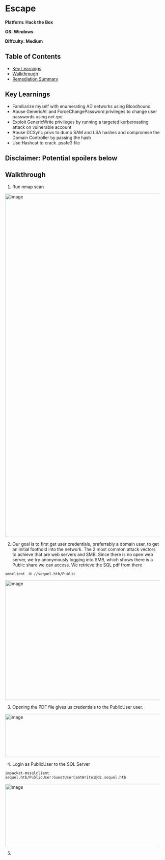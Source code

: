 # Escape

**Platform: Hack the Box**

**OS: Windows**

**Diffculty: Medium**


## Table of Contents
- [Key Learnings](#key-learnings)
- [Walkthrough](#walkthrough)
- [Remediation Summary](#remediation-summary)


## Key Learnings

- Familiarize myself with enumerating AD networks using Bloodhound
- Abuse GenericAll and ForceChangePassword privileges to change user passwords using *net rpc*
- Exploit GenericWrite privileges by running a targeted kerberoasting attack on vulnerable account
- Abuse DCSync privs to dump SAM and LSA hashes and compromise the Domain Controller by passing the hash
- Use Hashcat to crack .psafe3 file


## **Disclaimer: Potential spoilers below**


## Walkthrough

1. Run nmap scan

<img width="908" height="1119" alt="image" src="https://github.com/user-attachments/assets/1123e9e1-11b9-4908-923e-6f39559bae3a" />

2. Our goal is to first get user credentials, preferrably a domain user, to get an initial foothold into the network. The 2 most common attack vectors to achieve that are web servers and SMB. Since there is no open web server, we try anonymously logging into SMB, which shows there is a Public share we can access. We retrieve the SQL pdf from there

`smbclient -N //sequel.htb/Public`

<img width="698" height="390" alt="image" src="https://github.com/user-attachments/assets/a967fe42-4bad-4075-a554-0b4fd55ac9e4" />

3. Opening the PDF file gives us credentials to the PublicUser user.

<img width="847" height="141" alt="image" src="https://github.com/user-attachments/assets/f632ce76-0aee-48b8-a59a-2b8244128409" />

4. Login as PublicUser to the SQL Server

`impacket-mssqlclient sequel.htb/PublicUser:GuestUserCantWrite1@dc.sequel.htb`

<img width="659" height="203" alt="image" src="https://github.com/user-attachments/assets/9bbc5213-0302-46b6-88a5-64fa603598cd" />

5. 
